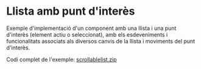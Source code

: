 # Llista amb punt d'interès

Exemple d'implementació d'un component amb una llista i una punt d'interès (element actiu o seleccionat), amb els esdeveniments i funcionalitats associats als diversos canvis de la llista i moviments del punt d'interès.

Codi complet de l'exemple: [scrollablelist.zip](/damm06/assets/4.1/scrollablelist.zip)
